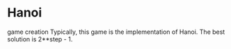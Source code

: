 # Hanoi
game creation
Typically, this game is the implementation of Hanoi. The best solution is 2**step - 1.
